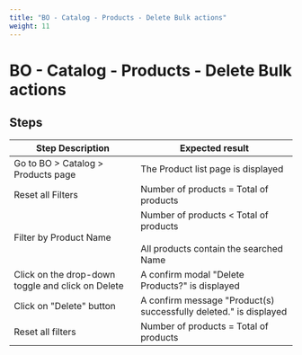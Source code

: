 ```yaml
---
title: "BO - Catalog - Products - Delete Bulk actions"
weight: 11
---
```


# BO - Catalog - Products - Delete Bulk actions
## Steps
| Step Description | Expected result |
| ----- | ----- |
| Go to BO > Catalog > Products page | The Product list page is displayed |
| Reset all Filters | Number of products = Total of products |
| Filter by Product Name | Number of products < Total of products<br> <br>All products contain the searched Name |
| Click on the drop-down toggle and click on Delete | A confirm modal "Delete Products?" is displayed |
| Click on "Delete" button | A confirm message "Product(s) successfully deleted." is displayed |
| Reset all filters | Number of products = Total of products |
